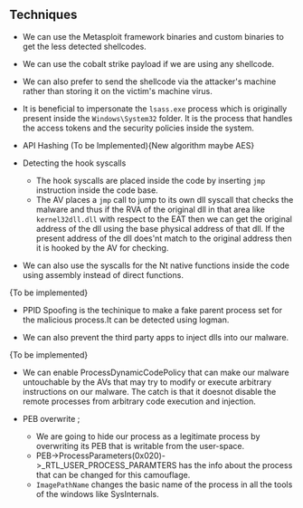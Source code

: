 ## Techniques

- We can use the Metasploit framework binaries and custom binaries to get the less detected shellcodes.

- We can use the cobalt strike payload if we are using any shellcode.

- We can also prefer to send the shellcode via the attacker's machine rather than storing it on the victim's machine virus.

- It is beneficial to impersonate the `lsass.exe`  process which is originally present inside the `Windows\System32` folder. It is the process that handles the access tokens and the security policies inside the system.

- API Hashing (To be Implemented){New algorithm maybe AES}

- Detecting the hook syscalls
    - The hook syscalls are placed inside the code by inserting `jmp` instruction inside the code base.
    - The AV places a `jmp` call to jump to its own dll syscall that checks the malware and thus if the RVA of the original dll in that area like `kernel32dll.dll` with respect to the EAT then we can get the original address of the dll using the base physical address of that dll. If the present address of the dll does'nt match to the original address then it is hooked by the AV for checking.


- We can also use the syscalls for the Nt native functions inside the code using assembly instead of direct functions.

{To be implemented}
- PPID Spoofing is the techinique to make a fake parent process set for the malicious process.It can be detected using logman.

- We can also prevent the third party apps to inject dlls into our malware.

{To be implemented}
- We can enable ProcessDynamicCodePolicy that can make our malware untouchable by the AVs that may try to modify or execute arbitrary instructions on our malware. The catch is that it doesnot disable the remote processes from arbitrary code execution and injection.


- PEB overwrite ;
    - We are going to hide our process as a legitimate process by overwriting its PEB that is writable from the user-space.
    - PEB->ProcessParameters(0x020)->_RTL_USER_PROCESS_PARAMTERS has the info about the process that can be changed for this camouflage.
    - `ImagePathName` changes the basic name of the process in all the tools of the windows like SysInternals.

